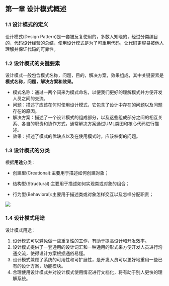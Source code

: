 ## 第一章 设计模式概述 ##

### 1.1 设计模式的定义 ###

设计模式(Design Pattern)是一套被反复使用的，多数人知晓的，经过分类编目的，代码设计经验的总结，使用设计模式是为了可重用代码，让代码更容易被他人理解并保证代码的可靠性。

### 1.2 设计模式的关键要素 ###

设计模式一般包含模式名称，问题，目的，解决方案，效果组成，其中关键要素是**模式名称，问题，解决方案和效果。**

- 模式名称：通过一两个词来为模式命名，以便我们更好的理解模式并方便开发人员之间的交流。
- 问题：描述了应该在何时使用设计模式，它包含了设计中存在的问题以及问题存在的原因。
- 解决方案：描述了一个设计模式的组成部分，以及这些组成部分之间的相互关系、各自的职责和协作方式，通常解决方案通过UML类图和核心代码进行描述。
- 效果：描述了模式的优缺点以及在使用模式时，应该权衡的问题。

### 1.3 设计模式的分类 ###

根据**用途**分类：

- 创建型(Creational):主要用于描述如何创建对象；

- 结构型(Structural):主要用于描述如何实现类或对象的组合；

- 行为型(Behavioral):主要用于描述类或对象怎样交互以及怎样分配职责；

![](http://i.imgur.com/5Si1wM7.png)


### 1.4 设计模式用途 ###

设计模式用途：
1. 设计模式可以避免做一些重复性的工作，有助于提高设计和开发效率。
2. 设计模式提供了一套通用的设计词汇和一种通用的形式来方便开发人员进行沟通交流，使得设计方案根据通俗易懂。
3. 设计模式兼顾了系统的可用性和可扩展性，是开发人员可以更好地重用一些已有的设计方案，功能模块。
4. 合理使用设计模式并对设计模式使用情况进行文档化，将有助于别人更快的理解系统。